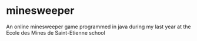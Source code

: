 # minesweeper
An online minesweeper game programmed in java during my last year at the Ecole des Mines de Saint-Etienne school
